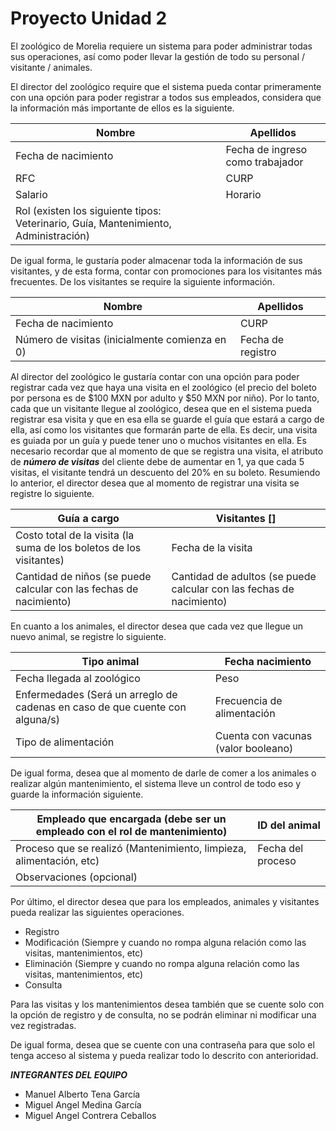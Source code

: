 # Proyecto Unidad 2

El zoológico de Morelia requiere un sistema para poder administrar todas sus operaciones, así como poder llevar la gestión de todo su personal / visitante / animales.

El director del zoológico require que el sistema pueda contar primeramente con una opción para poder registrar a todos sus empleados, considera que la información más importante de ellos es la siguiente.

| Nombre | Apellidos |
| --- | --- |
| Fecha de nacimiento | Fecha de ingreso como trabajador |
| RFC | CURP |
| Salario | Horario |
| Rol (existen los siguiente tipos: Veterinario, Guía, Mantenimiento, Administración) |  

De igual forma, le gustaría poder almacenar toda la información de sus visitantes, y de esta forma, contar con promociones para los visitantes más frecuentes. De los visitantes se require la siguiente información.

| Nombre | Apellidos |
| --- | --- |
| Fecha de nacimiento | CURP |
| Número de visitas (inicialmente comienza en 0) | Fecha de registro |

Al director del zoológico le gustaría contar con una opción para poder registrar cada vez que haya una visita en el zoológico (el precio del boleto por persona es de $100 MXN por adulto y $50 MXN por niño). Por lo tanto, cada que un visitante llegue al zoológico, desea que en el sistema pueda registrar esa visita y que en esa ella se guarde el guía que estará a cargo de ella, así como los visitantes que formarán parte de ella. Es decir, una visita es guiada por un guía y puede tener uno o muchos visitantes en ella. Es necesario recordar que al momento de que se registra una visita, el atributo de ***número de visitas*** del cliente debe de aumentar en 1, ya que cada 5 visitas, el visitante tendrá un descuento del 20% en su boleto. Resumiendo lo anterior, el director desea que al momento de registrar una visita se registre lo siguiente.

| Guía a cargo | Visitantes [] |
| --- | --- |
| Costo total de la visita (la suma de los boletos de los visitantes) | Fecha de la visita |
| Cantidad de niños (se puede calcular con las fechas de nacimiento) | Cantidad de adultos (se puede calcular con las fechas de nacimiento) |

En cuanto a los animales, el director desea que cada vez que llegue un nuevo animal, se registre lo siguiente.

| Tipo animal | Fecha nacimiento |
| --- | --- |
| Fecha llegada al zoológico | Peso |
| Enfermedades (Será un arreglo de cadenas en caso de que cuente con alguna/s) | Frecuencia de alimentación |
| Tipo de alimentación | Cuenta con vacunas (valor booleano) |

De igual forma, desea que al momento de darle de comer a los animales o realizar algún mantenimiento, el sistema lleve un control de todo eso y guarde la información siguiente.

| Empleado que encargada (debe ser un empleado con el rol de mantenimiento) | ID del animal |
| --- | --- |
| Proceso que se realizó (Mantenimiento, limpieza, alimentación, etc) | Fecha del proceso |
| Observaciones (opcional) |  |

Por último, el director desea que para los empleados, animales y visitantes pueda realizar las siguientes operaciones.

- Registro
- Modificación (Siempre y cuando no rompa alguna relación como las visitas, mantenimientos, etc)
- Eliminación (Siempre y cuando no rompa alguna relación como las visitas, mantenimientos, etc)
- Consulta

Para las visitas y los mantenimientos desea también que se cuente solo con la opción de registro y de consulta, no se podrán eliminar ni modificar una vez registradas.

De igual forma, desea que se cuente con una contraseña para que solo el tenga acceso al sistema y pueda realizar todo lo descrito con anterioridad.

***INTEGRANTES DEL EQUIPO***
- Manuel Alberto Tena García
- Miguel Angel Medina García
- Miguel Angel Contrera Ceballos
